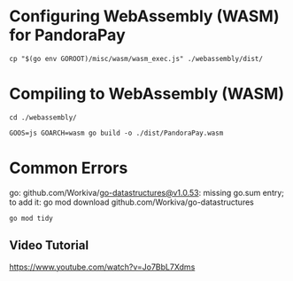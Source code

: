 # Configuring WebAssembly (WASM) for PandoraPay

```
cp "$(go env GOROOT)/misc/wasm/wasm_exec.js" ./webassembly/dist/
```

# Compiling to WebAssembly (WASM)

```
cd ./webassembly/
```

```
GOOS=js GOARCH=wasm go build -o ./dist/PandoraPay.wasm
```

# Common Errors

go: github.com/Workiva/go-datastructures@v1.0.53: missing go.sum entry; to add it:
go mod download github.com/Workiva/go-datastructures
```
go mod tidy
```

## Video Tutorial
https://www.youtube.com/watch?v=Jo7BbL7Xdms
